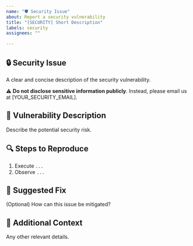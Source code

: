 ```yaml
---
name: "🛡️ Security Issue"
about: Report a security vulnerability
title: "[SECURITY] Short Description"
labels: security
assignees: ""

---
```


## 🔒 Security Issue
A clear and concise description of the security vulnerability.

⚠ **Do not disclose sensitive information publicly**.
Instead, please email us at [YOUR_SECURITY_EMAIL].

## 📜 Vulnerability Description
Describe the potential security risk.

## 🔍 Steps to Reproduce
1. Execute `...`
2. Observe `...`

## 🚀 Suggested Fix
(Optional) How can this issue be mitigated?

## 🙏 Additional Context
Any other relevant details.
